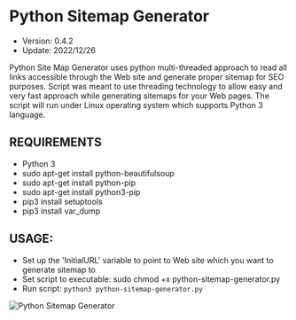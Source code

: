 # Python Sitemap Generator

- Version: 0.4.2
- Update: 2022/12/26

Python Site Map Generator uses python multi-threaded approach to read all links accessible through the Web site and generate proper sitemap for SEO purposes. 
Script was meant to use threading technology to allow easy and very fast approach while generating sitemaps for your Web pages.
The script will run under Linux operating system which supports Python 3 language.

## REQUIREMENTS
- Python 3
- sudo apt-get install python-beautifulsoup
- sudo apt-get install python-pip
- sudo apt-get install python3-pip
- pip3 install setuptools
- pip3 install var_dump

## USAGE:
- Set up the 'InitialURL' variable to point to Web site which you want to generate sitemap to
- Set script to executable: sudo chmod +x python-sitemap-generator.py
- Run script: `python3 python-sitemap-generator.py`

![Python Sitemap Generator](https://raw.github.com/wiejakp/python-sitemap-generator/master/screenshot.png)
